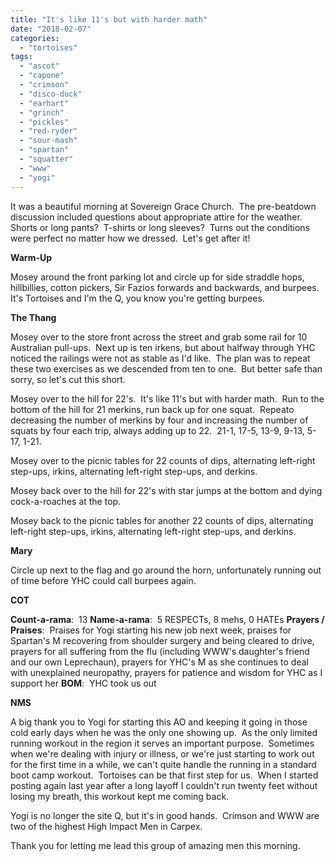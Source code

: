 ```yaml
---
title: "It's like 11's but with harder math"
date: "2018-02-07"
categories: 
  - "tortoises"
tags: 
  - "ascot"
  - "capone"
  - "crimson"
  - "disco-duck"
  - "earhart"
  - "grinch"
  - "pickles"
  - "red-ryder"
  - "sour-mash"
  - "spartan"
  - "squatter"
  - "www"
  - "yogi"
---
```


It was a beautiful morning at Sovereign Grace Church.  The pre-beatdown discussion included questions about appropriate attire for the weather.  Shorts or long pants?  T-shirts or long sleeves?  Turns out the conditions were perfect no matter how we dressed.  Let's get after it!

**Warm-Up**

Mosey around the front parking lot and circle up for side straddle hops, hillbillies, cotton pickers, Sir Fazios forwards and backwards, and burpees.  It's Tortoises and I'm the Q, you know you're getting burpees.

**The Thang**

Mosey over to the store front across the street and grab some rail for 10 Australian pull-ups.  Next up is ten irkens, but about halfway through YHC noticed the railings were not as stable as I'd like.  The plan was to repeat these two exercises as we descended from ten to one.  But better safe than sorry, so let's cut this short.

Mosey over to the hill for 22's.  It's like 11's but with harder math.  Run to the bottom of the hill for 21 merkins, run back up for one squat.  Repeato decreasing the number of merkins by four and increasing the number of squats by four each trip, always adding up to 22.  21-1, 17-5, 13-9, 9-13, 5-17, 1-21.

Mosey over to the picnic tables for 22 counts of dips, alternating left-right step-ups, irkins, alternating left-right step-ups, and derkins.

Mosey back over to the hill for 22's with star jumps at the bottom and dying cock-a-roaches at the top.

Mosey back to the picnic tables for another 22 counts of dips, alternating left-right step-ups, irkins, alternating left-right step-ups, and derkins.

**Mary**

Circle up next to the flag and go around the horn, unfortunately running out of time before YHC could call burpees again.

**COT**

**Count-a-rama**:  13 **Name-a-rama**:  5 RESPECTs, 8 mehs, 0 HATEs **Prayers / Praises**:  Praises for Yogi starting his new job next week, praises for Spartan's M recovering from shoulder surgery and being cleared to drive, prayers for all suffering from the flu (including WWW's daughter's friend and our own Leprechaun), prayers for YHC's M as she continues to deal with unexplained neuropathy, prayers for patience and wisdom for YHC as I support her **BOM**:  YHC took us out

**NMS**

A big thank you to Yogi for starting this AO and keeping it going in those cold early days when he was the only one showing up.  As the only limited running workout in the region it serves an important purpose.  Sometimes when we're dealing with injury or illness, or we're just starting to work out for the first time in a while, we can't quite handle the running in a standard boot camp workout.  Tortoises can be that first step for us.  When I started posting again last year after a long layoff I couldn't run twenty feet without losing my breath, this workout kept me coming back.

Yogi is no longer the site Q, but it's in good hands.  Crimson and WWW are two of the highest High Impact Men in Carpex.

Thank you for letting me lead this group of amazing men this morning.
